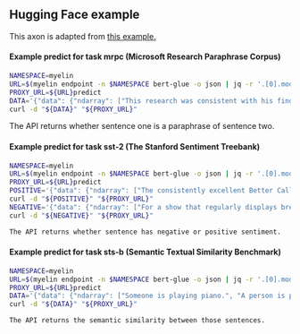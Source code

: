 ## Hugging Face example

This axon is adapted from [this example.](https://github.com/huggingface/transformers/blob/master/examples/run_tf_glue.py)

#### Example predict for task mrpc (Microsoft Research Paraphrase Corpus)

```bash
NAMESPACE=myelin
URL=$(myelin endpoint -n $NAMESPACE bert-glue -o json | jq -r '.[0].modelStable.publicUrl')
PROXY_URL=${URL}predict
DATA='{"data": {"ndarray": ["This research was consistent with his findings.", "His findings were compatible with this research."]}}'
curl -d "${DATA}" "${PROXY_URL}"
```

The API returns whether sentence one is a paraphrase of sentence two.

#### Example predict for task sst-2 (The Stanford Sentiment Treebank)

```bash
NAMESPACE=myelin
URL=$(myelin endpoint -n $NAMESPACE bert-glue -o json | jq -r '.[0].modelStable.publicUrl')
PROXY_URL=${URL}predict
POSITIVE='{"data": {"ndarray": ["The consistently excellent Better Call Saul still has a little too much filler, but the series remains a worthy follow-up to Breaking Bad, and Magic Man points to this penultimate season setting the stage for a must-see final two years."]}}'
curl -d "${POSITIVE}" "${PROXY_URL}"
NEGATIVE='{"data": {"ndarray": ["For a show that regularly displays breathtaking technical mastery, and pairs it with so many compelling, laudable performances, there is an inescapable feeling of emptiness accompanying every shocking death or big plot reveal on Westworld."]}}'
curl -d "${NEGATIVE}" "${PROXY_URL}"

The API returns whether sentence has negative or positive sentiment.
```

#### Example predict for task sts-b (Semantic Textual Similarity Benchmark)

```bash
NAMESPACE=myelin
URL=$(myelin endpoint -n $NAMESPACE bert-glue -o json | jq -r '.[0].modelStable.publicUrl')
PROXY_URL=${URL}predict
DATA='{"data": {"ndarray": ["Someone is playing piano.", "A person is playing a keyboard piano."]}}'
curl -d "${DATA}" "${PROXY_URL}"

The API returns the semantic similarity between those sentences.
```